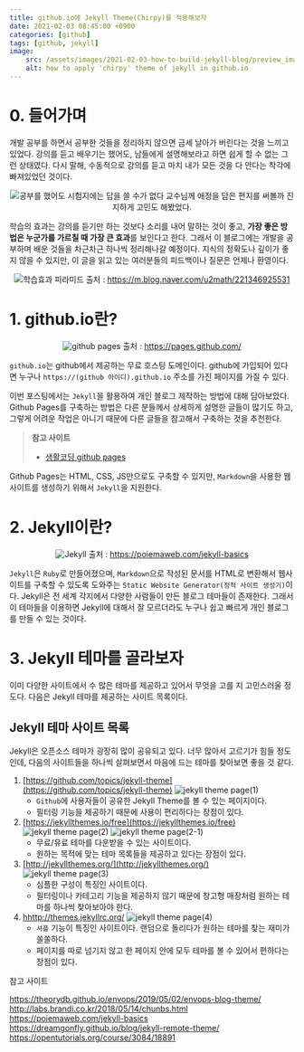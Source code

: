 ```yaml
---
title: github.io에 Jekyll Theme(Chirpy)를 적용해보자
date: 2021-02-03 08:45:00 +0900
categories: [github]
tags: [github, jekyll]
image:
    src: /assets/images/2021-02-03-how-to-build-jekyll-blog/preview_image.png
    alt: how to apply 'chirpy' theme of jekyll in github.io
---
```


# 0. 들어가며

개발 공부를 하면서 공부한 것들을 정리하지 않으면 금세 날아가 버린다는 것을 느끼고 있었다. 강의를 듣고 배우기는 했어도, 남들에게 설명해보라고 하면 쉽게 할 수 없는 그런 상태였다. 다시 말해, 수동적으로 강의를 듣고 마치 내가 모든 것을 다 안다는 착각에 빠져있었던 것이다. 

<p align="center">
    <img class="post-img" src="/assets/images/2021-02-03-how-to-build-jekyll-blog/cheese_duck.png" alt="공부를 했어도 시험지에는 답을 쓸 수가 없다">
    <span align="center" class="post-img-caption">교수님께 애정을 담은 편지를 써볼까 진지하게 고민도 해봤었다.</span>
</p>

학습의 효과는 강의를 듣기만 하는 것보다 소리를 내어 말하는 것이 좋고, **가장 좋은 방법은 누군가를 가르칠 때 가장 큰 효과**를 보인다고 한다. 그래서 이 블로그에는 개발을 공부하며 배운 것들을 차근차근 하나씩 정리해나갈 예정이다. 지식의 정확도나 깊이가 좋지 않을 수 있지만, 이 글을 읽고 있는 여러분들의 피드백이나 질문은 언제나 환영이다.

<p align="center">
    <img class="post-img" src="/assets/images/2021-02-03-how-to-build-jekyll-blog/learning_pyramid.png" alt="학습효과 피라미드">
    <span align="center" class="post-img-caption">출처 : <a href="https://m.blog.naver.com/u2math/221346925531">https://m.blog.naver.com/u2math/221346925531</a></span>
</p>

# 1. github.io란?

<p align="center">
    <img class="post-img" src="/assets/images/2021-02-03-how-to-build-jekyll-blog/github_pages.jpg" alt="github pages">
    <span align="center" class="post-img-caption">출처 : <a href="https://pages.github.com/">https://pages.github.com/</a></span>
</p>


`github.io`는 github에서 제공하는 무료 호스팅 도메인이다. github에 가입되어 있다면 누구나 `https://(github 아이디).github.io` 주소를 가진 페이지를 가질 수 있다.

이번 포스팅에서는 `Jekyll`을 활용하여 개인 블로그 제작하는 방법에 대해 담아보았다. Github Pages를 구축하는 방법은 다른 분들께서 상세하게 설명한 글들이 많기도 하고, 그렇게 어려운 작업은 아니기 때문에 다른 글들을 참고해서 구축하는 것을 추천한다. 

> **참고 사이트**
> - [생활코딩 github pages](https://opentutorials.org/course/3084/18891)

Github Pages는 HTML, CSS, JS만으로도 구축할 수 있지만, `Markdown`을 사용한 웹 사이트를 생성하기 위해서 `Jekyll`을 지원한다. 

# 2. Jekyll이란?

<p align="center">
    <img class="post-img" src="/assets/images/2021-02-03-how-to-build-jekyll-blog/jekyll.png" alt="Jekyll">
    <span align="center" class="post-img-caption">출처 : <a href="https://poiemaweb.com/jekyll-basics">https://poiemaweb.com/jekyll-basics</a></span>
</p>

`Jekyll`은 `Ruby`로 만들어졌으며, `Markdown`으로 작성된 문서를 HTML로 변환해서 웹사이트를 구축할 수 있도록 도와주는 `Static Website Generator(정적 사이트 생성기)`이다. Jekyll은 전 세계 각지에서 다양한 사람들이 만든 블로그 테마들이 존재한다. 그래서 이 테마들을 이용하면 Jekyll에 대해서 잘 모르더라도 누구나 쉽고 빠르게 개인 블로그를 만들 수 있는 것이다. 

# 3. Jekyll 테마를 골라보자

이미 다양한 사이트에서 수 많은 테마를 제공하고 있어서 무엇을 고를 지 고민스러울 정도다. 다음은 Jekyll 테마를 제공하는 사이트 목록이다. 

## Jekyll 테마 사이트 목록

Jekyll은 오픈소스 테마가 굉장히 많이 공유되고 있다. 너무 많아서 고르기가 힘들 정도인데, 다음의 사이트들을 하나씩 살펴보면서 마음에 드는 테마를 찾아보면 좋을 것 같다.

1. [https://github.com/topics/jekyll-theme](https://github.com/topics/jekyll-theme)
    ![jekyll theme page(1)](/assets/images/2021-02-03-how-to-build-jekyll-blog/jekyll_theme_page(1).png)
    - `Github`에 사용자들이 공유한 Jekyll Theme를 볼 수 있는 페이지이다. 
    - 필터링 기능을 제공하기 때문에 사용이 편리하다는 장점이 있다.
2. [https://jekyllthemes.io/free](https://jekyllthemes.io/free)
    ![jekyll theme page(2)](/assets/images/2021-02-03-how-to-build-jekyll-blog/jekyll_theme_page(2).png)
    ![jekyll theme page(2-1)](/assets/images/2021-02-03-how-to-build-jekyll-blog/jekyll_theme_page(2-1).png)
    - 무료/유료 테마를 다운받을 수 있는 사이트이다. 
    - 원하는 목적에 맞는 테마 목록들을 제공하고 있다는 장점이 있다.
3. [http://jekyllthemes.org/](http://jekyllthemes.org/)
    ![jekyll theme page(3)](/assets/images/2021-02-03-how-to-build-jekyll-blog/jekyll_theme_page(3).png)
    - 심플한 구성이 특징인 사이트이다. 
    - 필터링이나 카테고리 기능을 제공하지 않기 때문에 창고형 매장처럼 원하는 테마를 하나씩 찾아보아야 한다.
4. [hhttp://themes.jekyllrc.org/](hhttp://themes.jekyllrc.org/)
    ![jekyll theme page(4)](/assets/images/2021-02-03-how-to-build-jekyll-blog/jekyll_theme_page(4).png)
    - `셔플` 기능이 특징인 사이트이다. 랜덤으로 돌리다가 원하는 테마를 찾는 재미가 쏠쏠하다.
    - 페이지를 따로 넘기지 않고 한 페이지 안에 모두 테마를 볼 수 있어서 편하다는 장점이 있다.




참고 사이트

https://theorydb.github.io/envops/2019/05/02/envops-blog-theme/
http://labs.brandi.co.kr/2018/05/14/chunbs.html
https://poiemaweb.com/jekyll-basics
https://dreamgonfly.github.io/blog/jekyll-remote-theme/
https://opentutorials.org/course/3084/18891